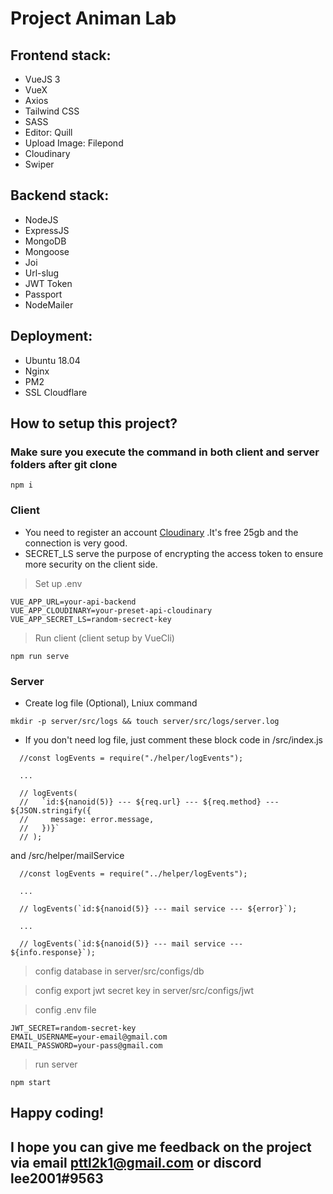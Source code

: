 # Project Animan Lab
## Frontend stack:
* VueJS 3
* VueX
* Axios
* Tailwind CSS
* SASS
* Editor: Quill
* Upload Image: Filepond
* Cloudinary
* Swiper
## Backend stack:
* NodeJS
* ExpressJS
* MongoDB
* Mongoose
* Joi
* Url-slug
* JWT Token
* Passport
* NodeMailer
## Deployment:
* Ubuntu 18.04
* Nginx
* PM2
* SSL Cloudflare
## How to setup this project?
### Make sure you execute the command in both client and server folders after git clone

```
npm i
```
### Client
* You need to register an account [Cloudinary](https://cloudinary.com/)
.It's free 25gb and the connection is very good.
* SECRET_LS serve the purpose of encrypting the access token to ensure more security on the client side.
> Set up .env
```
VUE_APP_URL=your-api-backend
VUE_APP_CLOUDINARY=your-preset-api-cloudinary
VUE_APP_SECRET_LS=random-secrect-key
```
> Run client (client setup by VueCli)
```
npm run serve
```
### Server
* Create log file (Optional), Lniux command

```
mkdir -p server/src/logs && touch server/src/logs/server.log
```
* If you don't need log file, just comment these block code in /src/index.js
```
  //const logEvents = require("./helper/logEvents");
  
  ...

  // logEvents(
  //   `id:${nanoid(5)} --- ${req.url} --- ${req.method} --- ${JSON.stringify({
  //     message: error.message,
  //   })}`
  // );
```
and /src/helper/mailService
```
  //const logEvents = require("../helper/logEvents");

  ...

  // logEvents(`id:${nanoid(5)} --- mail service --- ${error}`);
  
  ...

  // logEvents(`id:${nanoid(5)} --- mail service --- ${info.response}`);
```
> config database in server/src/configs/db

> config export jwt secret key in server/src/configs/jwt

> config .env file
```
JWT_SECRET=random-secret-key
EMAIL_USERNAME=your-email@gmail.com
EMAIL_PASSWORD=your-pass@gmail.com
```

> run server
```
npm start
```

## Happy coding!
## I hope you can give me feedback on the project via email pttl2k1@gmail.com or discord lee2001#9563